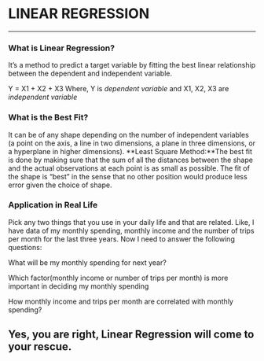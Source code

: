 # LINEAR REGRESSION
---

### What is Linear Regression?
It’s a method to predict a target variable by fitting the best linear relationship between the dependent and independent variable.

Y = X1 + X2 + X3
Where, Y is *dependent variable* and X1, X2, X3 are *independent variable*


### What is the Best Fit?

It can be of any shape depending on the number of independent variables (a point on the axis, a line in two dimensions, a plane in three dimensions, or a hyperplane in higher dimensions).
**Least Square Method:**The best fit is done by making sure that the sum of all the distances between the shape and the actual observations at each point is as small as possible. The fit of the shape is “best” in the sense that no other position would produce less error given the choice of shape.


### Application in Real Life

Pick any two things that you use in your daily life and that are related.
Like, I have data of my monthly spending, monthly income and the number of trips per month for the last three years. Now I need to answer the following questions:

What will be my monthly spending for next year?

Which factor(monthly income or number of trips per month) is more important in deciding my monthly spending

How monthly income and trips per month are correlated with monthly spending?

## Yes, you are right, Linear Regression will come to your rescue.
